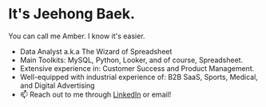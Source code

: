 # It's Jeehong Baek. 
You can call me Amber. I know it's easier.
- Data Analyst a.k.a The Wizard of Spreadsheet
- Main Toolkits: MySQL, Python, Looker, and of course, Spreadsheet.
- Extensive experience in: Customer Success and Product Management.
- Well-equipped with industrial experience of: B2B SaaS, Sports, Medical, and Digital Advertising
- 📫 Reach out to me through [LinkedIn](https://www.linkedin.com/in/jeehongbaek/) or email!

<!---
amverever/amverever is a ✨ special ✨ repository because its `README.md` (this file) appears on your GitHub profile.
You can click the Preview link to take a look at your changes.
--->

